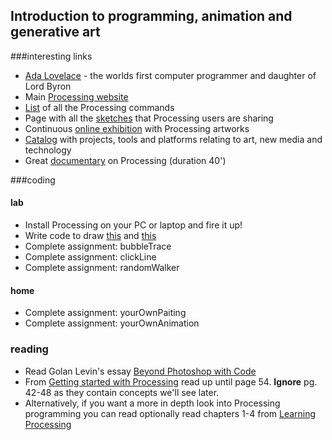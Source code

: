 ## Introduction to programming, animation and generative art

###interesting links

<ul>
	<li><a href="http://en.wikipedia.org/wiki/Ada_Lovelace">Ada Lovelace</a> - the worlds first computer programmer and daughter of Lord Byron</li>
	<li>Main <a href="http://www.processing.org" rel="nofollow">Processing website</a></li>
	<li><a href="http://processing.org/reference/" rel="nofollow">List</a> of all the Processing commands</li>
	<li>Page with all the <a href="http://www.openprocessing.org/" rel="nofollow">sketches</a> that Processing users are sharing</li>
	<li>Continuous <a href="http://processing.org/exhibition/" rel="nofollow">online exhibition</a> with Processing artworks</li>
	<li><a href="http://www.creativeapplications.net/" rel="nofollow">Catalog</a> with projects, tools and platforms relating to art, new media and technology</li>
	<li>Great <a href="http://ultra-lab.net/blog/hello-world-processing-el-lanzamiento">documentary</a> on Processing (duration 40')</li>
</ul>

###coding

#### lab
<ul>
	<li>Install Processing on your PC or laptop and fire it up!</li>
	<li>Write code to draw <a href="http://artech.cc/wp-content/uploads/2013/12/homocentricRings.png">this</a> and <a href="http://artech.cc/wp-content/uploads/2014/09/house-300x454.png">this</a></li>
    <li>Complete assignment: bubbleTrace </li>
    <li>Complete assignment: clickLine </li>
    <li>Complete assignment: randomWalker </li>
</ul>

#### home
* Complete assignment: yourOwnPaiting
* Complete assignment: yourOwnAnimation

### reading 
<ul>
	<li>Read Golan Levin's essay <a href="http://www.flong.com/texts/essays/essay_4x4/">Beyond Photoshop with Code</a></li>
	<li>From <a href="http://www.artech.cc/_class_material_/books/Getting_Started_with_Processing.pdf"> Getting started with Processing</a> read up until page 54. <b>Ignore</b> pg. 42-48 as they contain concepts we'll see later.</li>
    <li>Alternatively, if you want a more in depth look into Processing programming you can read optionally read chapters 1-4 from <a href="http://www.artech.cc/_class_material_/books/Learning_Processing.pdf">Learning Processing</a></li>
</ul>
